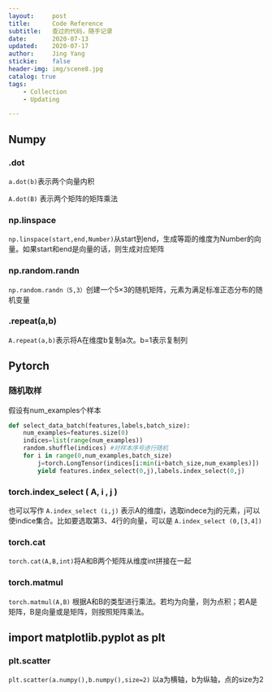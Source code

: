 ```yaml
---
layout:     post
title:      Code Reference
subtitle:   查过的代码，随手记录
date:       2020-07-13
updated:    2020-07-17
author:     Jing Yang
stickie:    false
header-img: img/scene8.jpg
catalog: true
tags:
    - Collection	
    - Updating

---
```


## Numpy

### .dot

`a.dot(b)`表示两个向量内积

`A.dot(B)` 表示两个矩阵的矩阵乘法

### np.linspace

`np.linspace(start,end,Number)`从start到end，生成等距的维度为Number的向量。如果start和end是向量的话，则生成对应矩阵

### np.random.randn

`np.random.randn（5,3）`创建一个5×3的随机矩阵，元素为满足标准正态分布的随机变量

### .repeat(a,b)

`A.repeat(a,b)`表示将A在维度b复制a次。b=1表示复制列

## Pytorch

### 随机取样

假设有num_examples个样本

```python
def select_data_batch(features,labels,batch_size):
    num_examples=features.size(0)
	indices=list(range(num_examples))
	random.shuffle(indices) #对样本序号进行随机
	for i in range(0,num_examples,batch_size)
		j=torch.LongTensor(indices[i:min(i+batch_size,num_examples)]) 
    	yield features.index_select(0,j),labels.index_select(0,j)
```

### torch.index_select ( A, i , j )

也可以写作 `A.index_select (i,j)` 表示A的维度i，选取indece为j的元素，j可以使indice集合。比如要选取第3、4行的向量，可以是 ``A.index_select (0,[3,4])``

### torch.cat

`torch.cat(A,B,int)`将A和B两个矩阵从维度int拼接在一起

### torch.matmul

`torch.matmul(A,B)` 根据A和B的类型进行乘法。若均为向量，则为点积；若A是矩阵，B是向量或是矩阵，则按照矩阵乘法。

## import matplotlib.pyplot as plt

### plt.scatter

`plt.scatter(a.numpy(),b.numpy(),size=2)` 以a为横轴，b为纵轴，点的size为2

